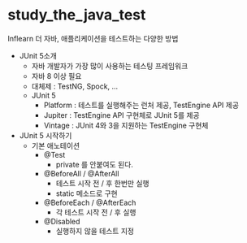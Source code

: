 # study_the_java_test
Inflearn 더 자바, 애플리케이션을 테스트하는 다양한 방법

* JUnit 5소개
  * 자바 개발자가 가장 많이 사용하는 테스팅 프레임워크
  * 자바 8 이상 필요
  * 대체제 : TestNG, Spock, ...
  * JUnit 5
    * Platform : 테스트를 실행해주는 런처 제공, TestEngine API 제공
    * Jupiter : TestEngine API 구현체로 JUnit 5를 제공
    * Vintage : JUnit 4와 3을 지원하는 TestEngine 구현체
* JUnit 5 시작하기
    * 기본 애노테이션
        * @Test
            * private 를 안붙여도 된다.
        * @BeforeAll / @AfterAll 
            * 테스트 시작 전 / 후 한번만 실행
            * static 메소드로 구현
        * @BeforeEach / @AfterEach
            * 각 테스트 시작 전 / 후 실행
        * @Disabled
            * 실행하지 않을 테스트 지정